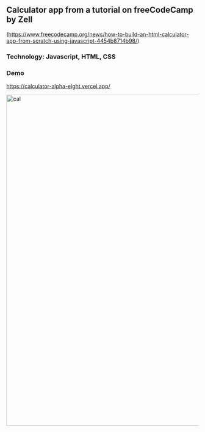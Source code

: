 ## Calculator app from a tutorial on freeCodeCamp by Zell
(https://www.freecodecamp.org/news/how-to-build-an-html-calculator-app-from-scratch-using-javascript-4454b8714b98/)

### Technology: Javascript, HTML, CSS

### Demo
https://calculator-alpha-eight.vercel.app/

<img width="868" alt="cal" src="https://user-images.githubusercontent.com/88119709/159388519-6b541a18-e3f8-49f4-9ba7-1b03e4ad27a0.png">


